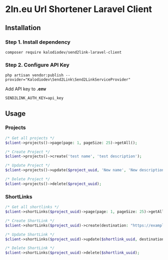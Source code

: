 # 2ln.eu Url Shortener Laravel Client

## Installation

### Step 1. Install dependency
```
composer require kalodiodev/send2link-laravel-client
```

### Step 2. Configure API Key
```
php artisan vendor:publish --provider="Kalodiodev\Send2Link\Send2LinkServiceProvider"
```

Add API key to **.env**
```
SEND2LINK_AUTH_KEY=api_key
```

## Usage

### Projects

```php
/* Get all projects */
$client->projects()->page(page: 1, pageSize: 25)->getAll();

/* Create Project */
$client->projects()->create('test name', 'test description');

/* Update Project */
$client->projects()->update($project_uuid, 'New name', 'New description');

/* Delete Project */
$client->projects()->delete($project_uuid);
```

### ShortLinks

```php
/* Get all shortlinks */
$client->shortLinks($project_uuid)->page(page: 1, pageSize: 25)->getAll();

/* Create ShortLink */
$client->shortLinks($project_uuid)->create(destination: "https://example.com", enabled: true);

/* Update ShortLink */
$client->shortLinks($project_uuid)->update($shortlink_uuid, destination: "https://github.com", enabled: false);

/* Delete ShortLink */
$client->shortLinks($project_uuid)->delete($shortlink_uuid);
```
